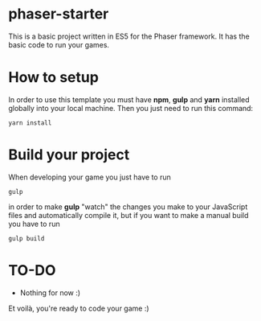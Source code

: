 # phaser-starter

This is a basic project written in ES5 for the Phaser framework. 
It has the basic code to run your games.

# How to setup
In order to use this template you must have **npm**, **gulp** and **yarn** installed globally into your local machine.
Then you just need to run this command:
```
yarn install
```

# Build your project
When developing your game you just have to run
```
gulp
```
in order to make **gulp** "watch" the changes you make to your JavaScript files and automatically compile it, but if you want to make a manual build you have to run
```
gulp build
```


# TO-DO
* Nothing for now :)

Et voilà, you're ready to code your game :)
